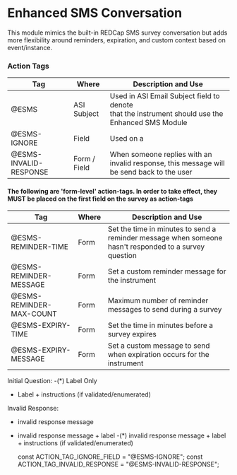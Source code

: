 # Enhanced SMS Conversation

This module mimics the built-in REDCap SMS survey conversation but adds more flexibility around reminders, expiration, and custom context based on event/instance.




### Action Tags

| Tag                      | Where        | Description and Use                                                                                   |
|--------------------------|--------------|-------------------------------------------------------------------------------------------------------|
| @ESMS                    | ASI Subject  | Used in ASI Email Subject field to denote <br/>that the instrument should use the Enhanced SMS Module |
| @ESMS-IGNORE             | Field        | Used on a                                                                                             |
| @ESMS-INVALID-RESPONSE   | Form / Field | When someone replies with an invalid response, this message will be send back to the user |



#### The following are 'form-level' action-tags.  In order to take effect, they MUST be placed on the first field on the survey as action-tags
| Tag                      | Where  | Description and Use                                                                                   |
|--------------------------|--------|-------------------------------------------------------------------------------------------------------|
| @ESMS-REMINDER-TIME      | Form   | Set the time in minutes to send a reminder message when someone hasn't responded to a survey question |
| @ESMS-REMINDER-MESSAGE   | Form   | Set a custom reminder message for the instrument                                                      |
| @ESMS-REMINDER-MAX-COUNT | Form   | Maximum number of reminder messages to send during a survey                                           |
| @ESMS-EXPIRY-TIME        | Form   | Set the time in minutes before a survey expires                                                       |
| @ESMS-EXPIRY-MESSAGE     | Form   | Set a custom message to send when expiration occurs for the instrument                                |



Initial Question:
-(*) Label Only
- Label + instructions (if validated/enumerated)


Invalid Response:
- invalid response message
- invalid response message + label
-(*) invalid response message + label + instructions (if validated/enumerated)





    const ACTION_TAG_IGNORE_FIELD = "@ESMS-IGNORE";
    const ACTION_TAG_INVALID_RESPONSE = "@ESMS-INVALID-RESPONSE";
